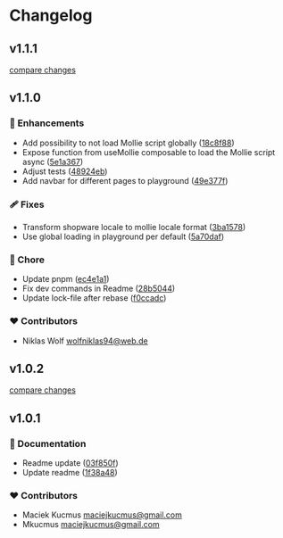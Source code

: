 # Changelog

## v1.1.1

[compare changes](https://github.com/mollie/Shopware6Composables/compare/v1.1.0...v1.1.1)

## v1.1.0

### 🚀 Enhancements

-   Add possibility to not load Mollie script globally ([18c8f88](https://github.com/mollie/Shopware6Composables/commit/18c8f88))
-   Expose function from useMollie composable to load the Mollie script async ([5e1a367](https://github.com/mollie/Shopware6Composables/commit/5e1a367))
-   Adjust tests ([48924eb](https://github.com/mollie/Shopware6Composables/commit/48924eb))
-   Add navbar for different pages to playground ([49e377f](https://github.com/mollie/Shopware6Composables/commit/49e377f))

### 🩹 Fixes

-   Transform shopware locale to mollie locale format ([3ba1578](https://github.com/mollie/Shopware6Composables/commit/3ba1578))
-   Use global loading in playground per default ([5a70daf](https://github.com/mollie/Shopware6Composables/commit/5a70daf))

### 🏡 Chore

-   Update pnpm ([ec4e1a1](https://github.com/mollie/Shopware6Composables/commit/ec4e1a1))
-   Fix dev commands in Readme ([28b5044](https://github.com/mollie/Shopware6Composables/commit/28b5044))
-   Update lock-file after rebase ([f0ccadc](https://github.com/mollie/Shopware6Composables/commit/f0ccadc))

### ❤️ Contributors

-   Niklas Wolf <wolfniklas94@web.de>

## v1.0.2

[compare changes](https://github.com/your-org/my-module/compare/v1.0.1...v1.0.2)

## v1.0.1

### 📖 Documentation

-   Readme update ([03f850f](https://github.com/your-org/my-module/commit/03f850f))
-   Update readme ([1f38a48](https://github.com/your-org/my-module/commit/1f38a48))

### ❤️ Contributors

-   Maciek Kucmus <maciejkucmus@gmail.com>
-   Mkucmus <maciejkucmus@gmail.com>
